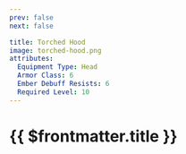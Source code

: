 ```yaml
---
prev: false
next: false

title: Torched Hood
image: torched-hood.png
attributes:
  Equipment Type: Head
  Armor Class: 6
  Ember Debuff Resists: 6
  Required Level: 10
---
```


# {{ $frontmatter.title }}

<MyItemComponent :item="$frontmatter" />


